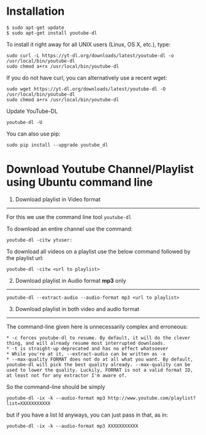 # Installation

```
$ sudo apt-get update  
$ sudo apt-get install youtube-dl
```

To install it right away for all UNIX users (Linux, OS X, etc.), type:
    
    sudo curl -L https://yt-dl.org/downloads/latest/youtube-dl -o /usr/local/bin/youtube-dl
    sudo chmod a+rx /usr/local/bin/youtube-dl
    
If you do not have curl, you can alternatively use a recent wget:
    
    sudo wget https://yt-dl.org/downloads/latest/youtube-dl -O /usr/local/bin/youtube-dl
    sudo chmod a+rx /usr/local/bin/youtube-dl

Update YouTube-DL
    
    youtube-dl -U
    
You can also use pip:

    sudo pip install --upgrade youtube_dl
    
    
# Download Youtube Channel/Playlist using Ubuntu command line

1. Download playlist in Video format
---

For this we use the command line tool `youtube-dl`

To download an entire channel use the command:

```
youtube-dl -citw ytuser:
```

To download all videos on a playlist use the below command followed by the playlist url:

```
youtube-dl -citw <url to playlist>
```



2. Download playlist in Audio format **mp3** only
---
```
youtube-dl --extract-audio --audio-format mp3 <url to playlist>
```

3. Download playlist in both video and audio format
---

The command-line given here is unnecessarily complex and erroneous:

```
* -c forces youtube-dl to resume. By default, it will do the clever thing, and will already resume most interrupted downloads.
* -t is straight-up deprecated and has no effect whatsoever
* While you're at it, --extract-audio can be written as -x
* --max-quality FORMAT does not do at all what you want. By default, youtube-dl will pick the best quality already. --max-quality can be used to lower the quality. Luckily, FORMAT is not a valid format ID, at least not for any extractor I'm aware of.
```

So the command-line should be simply

```
youtube-dl -ix -k --audio-format mp3 http://www.youtube.com/playlist?list=XXXXXXXXXXX
```

but if you have a list Id anyways, you can just pass in that, as in:

```
youtube-dl -ix -k --audio-format mp3 XXXXXXXXXXX
```
